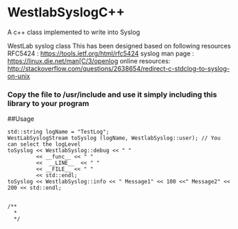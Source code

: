 # WestlabSyslogC++
A c++ class implemented to write into Syslog

WestLab syslog class
This has been designed based on following resources
RFC5424         : https://tools.ietf.org/html/rfc5424
syslog man page : https://linux.die.net/man[C/3/openlog
online resources: http://stackoverflow.com/questions/2638654/redirect-c-stdclog-to-syslog-on-unix

### Copy the file to /usr/include and use it simply including this library to your program

##Usage
```
std::string logName = "TestLog";
WestLabSyslogStream toSyslog (logName, WestlabSyslog::user); // You can select the logLevel
toSyslog << WestlabSyslog::debug << " "
         << __func__ << " "
         <<  __LINE__  << " "
         << __FILE__ << " "
         << std::endl;
toSyslog << WestlabSyslog::info << " Message1" << 100 <<" Message2" << 200 << std::endl;


/**
  * 
  */

